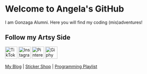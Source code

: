 # Welcome to Angela's GitHub
I am Gonzaga Alumni. Here you will find my coding (mis)adventures! 

## Follow my Artsy Side
[<img title="TikTok" alt="TikTok" src="https://angelageorge.com/wp-content/uploads/2021/05/5cb78671a7c7755bf004c14b.png" width="40" height="40">](https://www.tiktok.com/@sadtimesfarm?lang=en)  [<img title="Instagram" alt="Instagram" src="https://angelageorge.com/wp-content/uploads/2021/05/Instagram_Glyph_Gradient_RGB.png" width="40" height="40">](https://www.instagram.com/artfully_ange/) [<img title="Pinterest" alt="Pinterest" src="https://angelageorge.com/wp-content/uploads/2021/05/transparent.png" width="40" height="40">](https://www.pinterest.com/Artfully_Ange/) [<img title="Giphy" alt="Giphy" src="https://angelageorge.com/wp-content/uploads/2021/04/Giphy-Icon-Circle-270-px.png" width="40" height="40">](https://giphy.com/artfully_ange)

[My Blog](https://www.angelageorge.com) | [Sticker Shop](https://www.redbubble.com/es/people/artfully-ange/shop?asc=u&ref=account-nav-dropdown) | [Programming Playlist](https://open.spotify.com/playlist/73dCmYaps3B68VvAepkxSS?si=3fc50ed48e734701)

